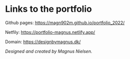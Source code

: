 # Links to the portfolio

Github pages: https://magn902m.github.io/portfolio_2022/<br/>

Netfily: https://portfolio-magnus.netlify.app/<br/>

Domain: https://designbymagnus.dk/

_Designed and created by Magnus Nielsen._
